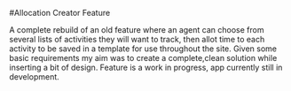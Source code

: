 #Allocation Creator Feature

<p>A complete rebuild of an old feature where an agent can choose from several lists of activities they will want to track, then allot time to each activity to be saved in a template for use throughout the site.  Given some basic requirements my aim was to create a complete,clean solution while inserting a bit of design.  Feature is a work in progress, app currently still in development. </p>